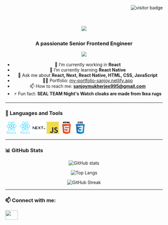 <p align="right">
  <img src="https://visitor-badge.laobi.icu/badge?page_id=sanjoymukherjee12" alt="visitor badge"/>
</p>

<h1 align="center">
  <img src="https://readme-typing-svg.herokuapp.com/?font=Righteous&size=35&center=true&vCenter=true&width=500&height=70&duration=4000&lines=Hi+There!+👋;+I'm+Sanjoy+Mukherjee!;" />
</h1>

<h3 align="center">A passionate Senior Frontend Engineer</h3>

<div align="center">
  <img src="https://readme-typing-svg.herokuapp.com/?font=Righteous&size=45&center=true&vCenter=true&width=800&height=100&duration=4000&lines=Hi+There!+👋;+I'm+Sanjoy+Mukherjee!" />
</div>


<div align="center">

- 🔭 I’m currently working in **React**
- 🌱 I’m currently learning **React Native**
- 💬 Ask me about **React, Next, React Native, HTML, CSS, JavaScript**
- 👨‍💻 Portfolio: [my-portfolio-sanjoy.netlify.app](https://my-portfolio-sanjoy.netlify.app/)
- 📫 How to reach me: **sanjoymukherjee995@gmail.com**
- ⚡ Fun fact: **SEAL TEAM Night's Watch cloaks are made from Ikea rugs**

</div>

---

### 🧰 Languages and Tools

<p align="left">
  <a href="https://reactjs.org/" target="_blank"><img src="https://raw.githubusercontent.com/devicons/devicon/master/icons/react/react-original-wordmark.svg" alt="React" width="40" height="40"/></a>
  <a href="https://reactnative.dev/" target="_blank"><img src="https://raw.githubusercontent.com/devicons/devicon/master/icons/react/react-original-wordmark.svg" alt="React Native" width="40" height="40"/></a>
  <a href="https://nextjs.org/" target="_blank"><img src="https://raw.githubusercontent.com/devicons/devicon/master/icons/nextjs/nextjs-original-wordmark.svg" alt="Next.js" width="40" height="40"/></a>
  <a href="https://developer.mozilla.org/en-US/docs/Web/JavaScript" target="_blank"><img src="https://raw.githubusercontent.com/devicons/devicon/master/icons/javascript/javascript-original.svg" alt="JavaScript" width="40" height="40"/></a>
  <a href="https://www.w3.org/html/" target="_blank"><img src="https://raw.githubusercontent.com/devicons/devicon/master/icons/html5/html5-original-wordmark.svg" alt="HTML5" width="40" height="40"/></a>
  <a href="https://www.w3schools.com/css/" target="_blank"><img src="https://raw.githubusercontent.com/devicons/devicon/master/icons/css3/css3-original-wordmark.svg" alt="CSS3" width="40" height="40"/></a>
</p>

---

### 📊 GitHub Stats

<p align="center">
  <img src="https://github-readme-stats.vercel.app/api?username=sanjoymukherjee12&show_icons=true&locale=en" alt="GitHub stats"/>
</p>
<p align="center">
  <img src="https://github-readme-stats.vercel.app/api/top-langs?username=sanjoymukherjee12&show_icons=true&locale=en&layout=compact" alt="Top Langs"/>
</p>
<p align="center">
  <img src="https://github-readme-streak-stats.herokuapp.com/?user=sanjoymukherjee12" alt="GitHub Streak"/>
</p>

---

### 📫 Connect with me:

<p align="left">
  <a href="https://www.linkedin.com/in/sanjoy-mukherjee-9942a7208/" target="_blank">
    <img src="https://raw.githubusercontent.com/rahuldkjain/github-profile-readme-generator/master/src/images/icons/Social/linked-in-alt.svg" height="30" width="40" />
  </a>
</p>
